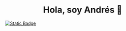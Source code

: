 <div align="center">
<h1 align="center">Hola, soy Andrés 👋</h1>
</div>

[![Static Badge](https://img.shields.io/badge/LinkedIn-0077B5?style=for-the-badge&logo=linkedin&logoColor=white)](https://www.linkedin.com/in/andresgarcia03/)


<!--align="center"-->



<!--
**JConsani03/JConsani03** is a ✨ _special_ ✨ repository because its `README.md` (this file) appears on your GitHub profile.

Here are some ideas to get you started:

- 🔭 I’m currently working on ...
- 🌱 I’m currently learning ...
- 👯 I’m looking to collaborate on ...
- 🤔 I’m looking for help with ...
- 💬 Ask me about ...
- 📫 How to reach me: ...
- 😄 Pronouns: ...
- ⚡ Fun fact: ...
-->
